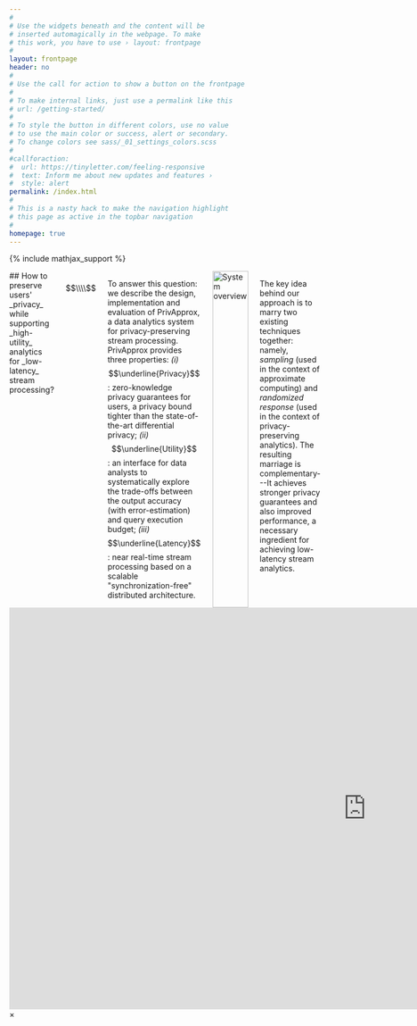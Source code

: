 ```yaml
---
#
# Use the widgets beneath and the content will be
# inserted automagically in the webpage. To make
# this work, you have to use › layout: frontpage
#
layout: frontpage
header: no
#
# Use the call for action to show a button on the frontpage
#
# To make internal links, just use a permalink like this
# url: /getting-started/
#
# To style the button in different colors, use no value
# to use the main color or success, alert or secondary.
# To change colors see sass/_01_settings_colors.scss
#
#callforaction:
#  url: https://tinyletter.com/feeling-responsive
#  text: Inform me about new updates and features ›
#  style: alert
permalink: /index.html
#
# This is a nasty hack to make the navigation highlight
# this page as active in the topbar navigation
#
homepage: true
---
```


{% include mathjax_support %}

<div class="medium-12 medium-pull-12 columns" markdown="1">
## How to preserve users' _privacy_ while supporting _high-utility_ analytics for _low-latency_ stream processing?

$$\\\\$$

To answer this question: we describe the design, implementation and evaluation of PrivApprox, a data analytics system for privacy-preserving stream processing. PrivApprox provides three properties: _(i)_ $$\underline{Privacy}$$: zero-knowledge privacy guarantees for users, a privacy bound tighter than the state-of-the-art differential privacy; _(ii)_ $$\underline{Utility}$$: an interface for data analysts to systematically explore the trade-offs  between the output accuracy (with error-estimation) and query execution budget; _(iii)_ $$\underline{Latency}$$: near real-time stream processing based on a scalable "synchronization-free"  distributed architecture.

<div class="medium-12 medium-pull-12 columns" markdown="1">
<img class="t20" width="100%" src="{{ site.urlimg }}motivation.jpg" alt="System overview">
</div>

The key idea behind our approach is to marry two existing techniques together: namely, _sampling_ (used in the context of approximate computing) and _randomized response_ (used in the context of privacy-preserving analytics). The resulting marriage is complementary---It achieves stronger privacy guarantees and also improved performance, a necessary ingredient for achieving low-latency stream analytics.
</div>

<div id="videoModal" class="reveal-modal large" data-reveal="">
  <div class="flex-video widescreen vimeo" style="display: block;">
    <iframe width="1280" height="720" src="https://www.youtube.com/embed/3b5zCFSmVvU" frameborder="0" allowfullscreen></iframe>
  </div>
  <a class="close-reveal-modal">&#215;</a>
</div>

